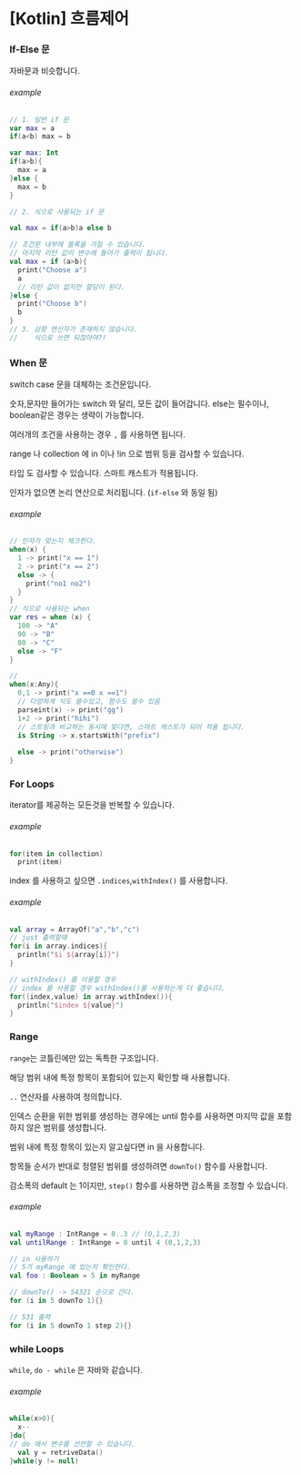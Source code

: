 # [Kotlin] 흐름제어

### If-Else 문

자바문과 비슷합니다.

###### example

```kotlin
// 1. 일반 if 문
var max = a 
if(a<b) max = b

var max: Int
if(a>b){
  max = a
}else {
  max = b
}

// 2. 식으로 사용되는 if 문

val max = if(a>b)a else b

// 조건문 내부에 블록을 가질 수 있습니다.
// 마지막 리턴 값이 변수에 들어가 출력이 됩니다.
val max = if (a>b){
  print("Choose a")
  a
  // 리턴 값이 없지만 할당이 된다.
}else {
  print("Choose b")
  b
}
// 3. 삼항 연산자가 존재하지 않습니다.
//    식으로 쓰면 되잖아여?!
```



### When 문

switch case 문을 대체하는 조건문입니다.

숫자,문자만 들어가는 switch 와 달리, 모든 값이 들어갑니다. else는 필수이나, boolean같은 경우는 생략이 가능합니다. 

여러개의 조건을 사용하는 경우 `,` 를 사용하면 됩니다.

range 나  collection 에 in 이나 !in 으로 범위 등을 검사할 수 있습니다.

타입 도 검사할 수 있습니다. 스마트 캐스트가 적용됩니다. 

인자가 없으면 논리 연산으로 처리됩니다. (`if-else` 와 동일 됨)

###### example

``` kotlin
// 인자가 맞는지 체크한다. 
when(x) {
  1 -> print("x == 1")
  2 -> print("x == 2")
  else -> {
    print("no1 no2")
  }
}
// 식으로 사용되는 when 
var res = when (x) {
  100 -> "A"
  90 -> "B"
  80 -> "C"
  else -> "F"  
}

// 
when(x:Any){
  0,1 -> print("x ==0 x ==1")
  // 다양하게 식도 쓸수있고, 함수도 쓸수 있음
  parseint(x) -> print("gg")
  1+2 -> print("hihi")
  // 스트링과 비교하는 동시에 맞다면, 스마트 캐스트가 되어 적용 됩니다.
  is String -> x.startsWith("prefix")
  
  else -> print("otherwise")
}
```



### For Loops

iterator를 제공하는 모든것을 반복할 수 있습니다.

###### example

```kotlin
for(item in collection)
  print(item)
```

index 를 사용하고 싶으면 `.indices`,`withIndex()`  를 사용합니다.

###### example

```kotlin
val array = ArrayOf("a","b","c")
// just 출력할때 
for(i in array.indices){
  println("$i ${array[i]}")
}

// withIndex() 를 이용할 경우 
// index 를 사용할 경우 withIndex()를 사용하는게 더 좋습니다.
for((index,value) in array.withIndex()){
  println("$index ${value}")
}

```

### Range

`range`는 코틀린에만 있는 독특한 구조입니다.

해당 범위 내에 특정 항목이 포함되어 있는지 확인할 때 사용합니다.

 `..` 연산자를 사용하여 정의합니다.

인덱스 순환을 위한 범위를 생성하는 경우에는 until 함수를 사용하면 마지막 값을 포함하지 않은 범위를 생성합니다.

범위 내에 특정 항목이 있는지 알고싶다면 in 을 사용합니다.

항목들 순서가 반대로 정렬된 범위를 생성하려면 `downTo()` 함수를 사용합니다.

감소폭의 default 는 1이지만, `step()` 함수를 사용하면 감소폭을 조정할 수 있습니다.

###### example

```kotlin
val myRange : IntRange = 0..3 // (0,1,2,3)
val untilRange : IntRange = 0 until 4 (0,1,2,3)

// in 사용하기
// 5가 myRange 에 있는지 확인한다.
val foo : Boolean = 5 in myRange

// downTo() -> 54321 순으로 간다.
for (i in 5 downTo 1){}

// 531 출력
for (i in 5 downTo 1 step 2){}
```



### while Loops

`while`, `do - while` 은 자바와 같습니다.

###### example

```kotlin
while(x>0){
  x--
}do{
// do 에서 변수를 선언할 수 있습니다.
  val y = retriveData()
}while(y != null)
```


